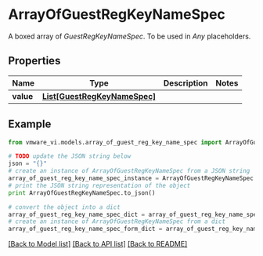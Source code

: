 # ArrayOfGuestRegKeyNameSpec

A boxed array of *GuestRegKeyNameSpec*. To be used in *Any* placeholders. 

## Properties
Name | Type | Description | Notes
------------ | ------------- | ------------- | -------------
**value** | [**List[GuestRegKeyNameSpec]**](GuestRegKeyNameSpec.md) |  | 

## Example

```python
from vmware_vi.models.array_of_guest_reg_key_name_spec import ArrayOfGuestRegKeyNameSpec

# TODO update the JSON string below
json = "{}"
# create an instance of ArrayOfGuestRegKeyNameSpec from a JSON string
array_of_guest_reg_key_name_spec_instance = ArrayOfGuestRegKeyNameSpec.from_json(json)
# print the JSON string representation of the object
print ArrayOfGuestRegKeyNameSpec.to_json()

# convert the object into a dict
array_of_guest_reg_key_name_spec_dict = array_of_guest_reg_key_name_spec_instance.to_dict()
# create an instance of ArrayOfGuestRegKeyNameSpec from a dict
array_of_guest_reg_key_name_spec_form_dict = array_of_guest_reg_key_name_spec.from_dict(array_of_guest_reg_key_name_spec_dict)
```
[[Back to Model list]](../README.md#documentation-for-models) [[Back to API list]](../README.md#documentation-for-api-endpoints) [[Back to README]](../README.md)


